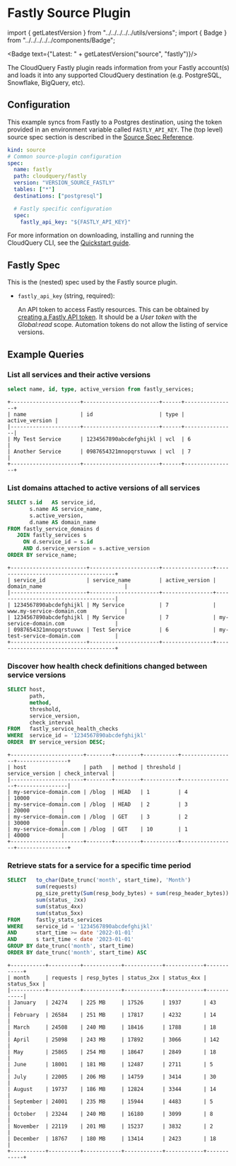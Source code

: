 # Fastly Source Plugin

import { getLatestVersion } from "../../../../../utils/versions";
import { Badge } from "../../../../../components/Badge";

<Badge text={"Latest: " + getLatestVersion("source", "fastly")}/>

The CloudQuery Fastly plugin reads information from your Fastly account(s) and loads it into any supported CloudQuery destination (e.g. PostgreSQL, Snowflake, BigQuery, etc).

## Configuration

This example syncs from Fastly to a Postgres destination, using the token provided in an environment variable called `FASTLY_API_KEY`. The (top level) source spec section is described in the [Source Spec Reference](/docs/reference/source-spec).

```yaml
kind: source
# Common source-plugin configuration
spec:
  name: fastly
  path: cloudquery/fastly
  version: "VERSION_SOURCE_FASTLY"
  tables: ["*"]
  destinations: ["postgresql"]

  # Fastly specific configuration
  spec:
    fastly_api_key: "${FASTLY_API_KEY}"
```

For more information on downloading, installing and running the CloudQuery CLI, see the [Quickstart guide](/docs/quickstart).

## Fastly Spec

This is the (nested) spec used by the Fastly source plugin.

- `fastly_api_key` (string, required):
   
  An API token to access Fastly resources. This can be obtained by [creating a Fastly API token](https://docs.fastly.com/en/guides/using-api-tokens). It should be a *User token* with the *Global:read* scope. Automation tokens do not allow the listing of service versions.

## Example Queries

### List all services and their active versions

```sql copy
select name, id, type, active_version from fastly_services;
```

```text
+----------------------+------------------------+------+----------------+
| name                 | id                     | type | active_version |
|----------------------+------------------------+------+----------------|
| My Test Service      | 1234567890abcdefghijkl | vcl  | 6              |
| Another Service      | 0987654321mnopqrstuvwx | vcl  | 7              |
+----------------------+------------------------+------+----------------+
```

### List domains attached to active versions of all services

```sql copy
SELECT s.id   AS service_id,
       s.name AS service_name,
       s.active_version,
       d.name AS domain_name
FROM fastly_service_domains d
   JOIN fastly_services s
     ON d.service_id = s.id
     AND d.service_version = s.active_version
ORDER BY service_name;
```

```text
+------------------------+----------------------+----------------+--------------------------------------+
| service_id             | service_name         | active_version | domain_name                          |
|------------------------+----------------------+----------------+--------------------------------------|
| 1234567890abcdefghijkl | My Service           | 7              | www.my-service-domain.com            |
| 1234567890abcdefghijkl | My Service           | 7              | my-service-domain.com                |
| 0987654321mnopqrstuvwx | Test Service         | 6              | my-test-service-domain.com           |
+------------------------+----------------------+----------------+--------------------------------------+
```

### Discover how health check definitions changed between service versions

```sql copy
SELECT host,
       path,
       method,
       threshold,
       service_version,
       check_interval
FROM   fastly_service_health_checks
WHERE  service_id = '1234567890abcdefghijkl'
ORDER  BY service_version DESC; 
```

```text
+-----------------------+--------+--------+-----------+-----------------+----------------+
| host                  | path   | method | threshold | service_version | check_interval |
|-----------------------+--------+--------+-----------+-----------------+----------------|
| my-service-domain.com | /blog  | HEAD   | 1         | 4               | 10000          |
| my-service-domain.com | /blog  | HEAD   | 2         | 3               | 20000          |
| my-service-domain.com | /blog  | GET    | 3         | 2               | 30000          |
| my-service-domain.com | /blog  | GET    | 10        | 1               | 40000          |
+-----------------------+--------+--------+-----------+-----------------+----------------+
```

### Retrieve stats for a service for a specific time period

```sql copy
SELECT   to_char(Date_trunc('month', start_time), 'Month')             AS month,
         sum(requests)                                                 AS requests,
         pg_size_pretty(Sum(resp_body_bytes) + sum(resp_header_bytes)) AS resp_bytes,
         sum(status_ 2xx)                                              AS status_2xx,
         sum(status_4xx)                                               AS status_4xx,
         sum(status_5xx)                                               AS status_5xx
FROM     fastly_stats_services
WHERE    service_id = '1234567890abcdefghijkl'
AND      start_time >= date '2022-01-01'
AND      s tart_time < date '2023-01-01'
GROUP BY date_trunc('month', start_time)
ORDER BY date_trunc('month', start_time) ASC
```

```text
+-----------+----------+------------+------------+------------+------------+
| month     | requests | resp_bytes | status_2xx | status_4xx | status_5xx |
|-----------+----------+------------+------------+------------+------------|
| January   | 24274    | 225 MB     | 17526      | 1937       | 43         |
| February  | 26584    | 251 MB     | 17817      | 4232       | 14         |
| March     | 24508    | 240 MB     | 18416      | 1788       | 18         |
| April     | 25098    | 243 MB     | 17892      | 3066       | 142        |
| May       | 25865    | 254 MB     | 18647      | 2849       | 18         |
| June      | 18001    | 181 MB     | 12487      | 2711       | 5          |
| July      | 22005    | 206 MB     | 14759      | 3414       | 30         |
| August    | 19737    | 186 MB     | 12824      | 3344       | 14         |
| September | 24001    | 235 MB     | 15944      | 4483       | 5          |
| October   | 23244    | 240 MB     | 16180      | 3099       | 8          |
| November  | 22119    | 201 MB     | 15237      | 3832       | 2          |
| December  | 18767    | 180 MB     | 13414      | 2423       | 18         |
+-----------+----------+------------+------------+------------+------------+
```